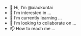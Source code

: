 - 👋 Hi, I’m @xiaokuntai
- 👀 I’m interested in ...
- 🌱 I’m currently learning ...
- 💞️ I’m looking to collaborate on ...
- 📫 How to reach me ...

<!---
xiaokuntai/xiaokuntai is a ✨ special ✨ repository because its `README.md` (this file) appears on your GitHub profile.
You can click the Preview link to take a look at your changes.
--->
